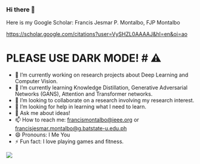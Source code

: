 ### Hi there 👋 

Here is my Google Scholar: Francis Jesmar P. Montalbo, FJP Montalbo

https://scholar.google.com/citations?user=VySHZL0AAAAJ&hl=en&oi=ao
 
# PLEASE USE DARK MODE! # ⚠️

- 🔭 I’m currently working on research projects about Deep Learning and Computer Vision.
- 🌱 I’m currently learning Knowledge Distillation, Generative Adversarial Networks (GANS), Attention and Transformer networks.
- 👯 I’m looking to collaborate on a research involving my research interest.
- 🤔 I’m looking for help in learning what I need to learn.
- 💬 Ask me about ideas!
- 📫 How to reach me: francismontalbo@ieee.org or francisjesmar.montalbo@g.batstate-u.edu.ph
- 😄 Pronouns: I Me You
- ⚡ Fun fact: I love playing games and fitness.

<img src="https://github-readme-stats.vercel.app/api?username=francismontalbo&show_icons=true&theme=onedark"></img>

<!--
**francismontalbo/francismontalbo** is a ✨ _special_ ✨ repository because its `README.md` (this file) appears on your GitHub profile.


-->
